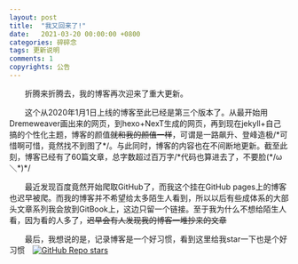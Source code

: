 ```yaml
---
layout: post
title:  "我又回来了!"
date:   2021-03-20 00:00:00 +0800
categories: 碎碎念
tags: 更新说明
comments: 1
copyrights: 公告
---
```


&emsp;&emsp;折腾来折腾去，我的博客再次迎来了重大更新。

&emsp;&emsp;这个从2020年1月1日上线的博客至此已经是第三个版本了。从最开始用Dremeweaver画出来的网页，到hexo+NexT生成的网页，再到现在jekyll+自己搞的个性化主题，博客的颜值~~就和我的颜值一样~~，可谓是一路飙升、登峰造极/\*可惜啊可惜，竟然找不到图了\*/。与此同时，博客的内容也在不间断地更新。截至此刻，博客已经有了60篇文章，总字数超过百万字/\*代码也算进去了，不要脸(\*/ω＼\*)\*/

&emsp;&emsp;最近发现百度竟然开始爬取GitHub了，而我这个挂在GitHub pages上的博客也迟早被爬。而我的博客并不希望给太多陌生人看到，所以以后有些成体系的大部头文章系列我会放到GitBook上，这边只留一个链接。至于我为什么不想给陌生人看，因为看的人多了，~~迟早会有人发现我的博客一堆抄来的文章~~

&emsp;&emsp;最后，我想说的是，记录博客是一个好习惯，看到这里给我star一下也是个好习惯&emsp;[![GitHub Repo stars](https://img.shields.io/github/stars/wcy-dt/wcy-dt.github.io?style=social)](https://github.com/wcy-dt/wcy-dt.github.io#readme)

